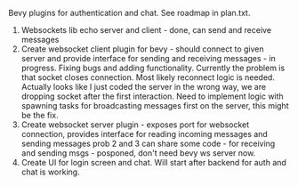 Bevy plugins for authentication and chat. See roadmap in plan.txt.
1) Websockets lib echo server and client - done, can send and receive messages
2) Create websocket client plugin for bevy - should connect to given server and provide interface for sending and receiving messages - in progress.
Fixing bugs and adding functionality.
Currently the problem is that socket closes connection. Most likely reconnect logic is needed.
Actually looks like I just coded the server in the wrong way, we are dropping socket after the first interaction. Need to implement logic with spawning tasks
for broadcasting messages first on the server, this might be the fix.
3) Create websocket server plugin - exposes port for websocket connection, provides interface for reading incoming messages and sending messages
prob 2 and 3 can share some code - for receiving and sending msgs - posponed, don't need bevy ws server now.
4) Create UI for login screen and chat. Will start after backend for auth and chat is working.